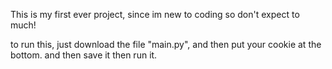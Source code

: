 This is my first ever project, since im new to coding so don't expect to much! 

to run this, just download the file "main.py", and then put your cookie at the bottom. and then save it then run it.

